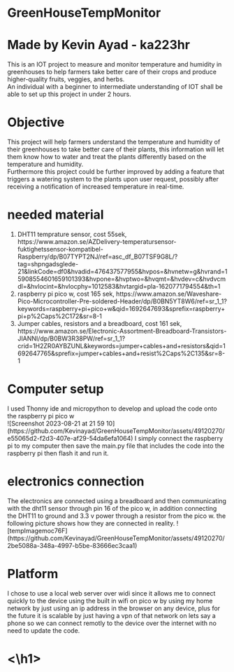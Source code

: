 # GreenHouseTempMonitor
<h1>Made by Kevin Ayad - ka223hr<br></h1>
This is an IOT project to measure and monitor temperature and humidity in greenhouses to help farmers take better care of their crops and produce higher-quality fruits, veggies, and herbs.
<br>An individual with a beginner to intermediate understanding of IOT shall be able to set up this project in under 2 hours.
<h1>Objective</h1>
This project will help farmers understand the temperature and humidity of their greenhouses to take better care of their plants, this information will let them know how to water and treat the plants differently based on the temperature and humidity.<br> Furthermore this project could be further improved by adding a feature that triggers a watering system to the plants upon user request, possibly after receiving a notification of increased temperature in real-time.<br>
<h1>needed material</h1>
<ol>
  <li>DHT11 temprature sensor, cost 55sek, https://www.amazon.se/AZDelivery-temperatursensor-fuktighetssensor-kompatibel-Raspberry/dp/B07TYPT2NJ/ref=asc_df_B07TSF9G8L/?tag=shpngadsglede-21&linkCode=df0&hvadid=476437577955&hvpos=&hvnetw=g&hvrand=15908554601659101393&hvpone=&hvptwo=&hvqmt=&hvdev=c&hvdvcmdl=&hvlocint=&hvlocphy=1012583&hvtargid=pla-1620771794554&th=1</li>
  <li>raspberry pi pico w, cost 165 sek, https://www.amazon.se/Waveshare-Pico-Microcontroller-Pre-soldered-Header/dp/B0BN5YT8W6/ref=sr_1_1?keywords=raspberry+pi+pico+w&qid=1692647693&sprefix=raspberry+pi+p%2Caps%2C172&sr=8-1</li>
  <li>Jumper cables, resistors and a breadboard, cost 161 sek, https://www.amazon.se/Electronic-Assortment-Breadboard-Transistors-JIANNI/dp/B0BW3R38PW/ref=sr_1_1?crid=1H2ZR0AYBZUNL&keywords=jumper+cables+and+resistors&qid=1692647765&sprefix=jumper+cables+and+resist%2Caps%2C135&sr=8-1</li>
</ol>

<h1>Computer setup</h1>
I used Thonny ide and micropython to develop and upload the code onto the raspberry pi pico w<br>
![Screenshot 2023-08-21 at 21 59 10](https://github.com/Kevinayad/GreenHouseTempMonitor/assets/49120270/e55065d2-f2d3-407e-af29-54da6efa1064)
I simply connect the raspberry pi to my computer then save the main.py file that includes the code into the raspberry pi then flash it and run it.

<h1>electronics connection</h1>
The electronics are connected using a breadboard and then communicating with the dht11 sensor through pin 16 of the pico w, in addition connecting the DHT11 to ground and 3.3 v power through a resistor from the pico w.
the following picture shows how they are connected in reality.
![tempImagemoc76F](https://github.com/Kevinayad/GreenHouseTempMonitor/assets/49120270/2be5088a-348a-4997-b5be-83666ec3caa1)

<h1>Platform</h1>
I chose to use a local web server over widi since it allows me to connect quickly to the device using the built in wifi on pico w by using my home network by just using an ip address in the browser on any device, plus for the future it is scalable by just having a vpn of that network on lets say a phone so we can connect remotly to the device over the internet with no need to update the code.

<h1><\h1>







